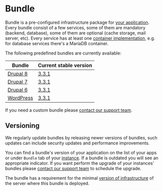 # Bundle

Bundle is a pre-configured infrastructure package for [your application](../apps/README.md). Every bundle consist of a few services, some of them are mandatory (backend, database), some of them are optional (cache storage, mail server, etc). Every service has at least one [container implementation](containers/README.md), e.g. for database services there's a MariaDB container. 

The following predefined bundles are currently available:

| Bundle | Current stable version |
| --------- | ----------------------------------- |
| [Drupal 8](drupal8.md)    | <a href="drupal8.html#331">3.3.1</a>   |
| [Drupal 7](drupal7.md)    | <a href="drupal7.html#331">3.3.1</a>   |
| [Drupal 6](drupal6.md)    | <a href="drupal6.html#331">3.3.1</a>   |
| [WordPress](wordpress.md) | <a href="wordpress.html#331">3.3.1</a> |

If you need a custom bundle please [contact our support team](../product/support.md). 

## Versioning

We regularly update bundles by releasing newer versions of bundles, such updates can include security updates and performance improvements.

You can find a bundle's version of your application on the list of your apps or under `Bundle` tab of your [instance](../apps/instances.md). If a bundle is outdated you will see an appropriate indicator. If you want perform the upgrade of your instances' bundles please [contact our support team](../product/support.md) to schedule the upgrade.
 
The bundle has a requirement for the minimal [version of infrastructure](../infrastructure/versioning.md) of the server where this bundle is deployed.
